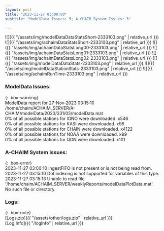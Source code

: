 ```yaml
---
layout: post
title: "2023-11-27 03:00:00"
subtitle: "ModelData Issues: 5; A-CHAIM System Issues: 3"

---
```


![]({{ "/assets/img/modelDataDataStatsShort-2333103.png" | relative_url }})
![]({{ "/assets/img/achaimDataStatsShort-2333103.png" | relative_url }})
![]({{ "/assets/img/achaimDataStatsLong00-2333103.png" | relative_url }})
![]({{ "/assets/img/achaimDataStatsLong01-2333103.png" | relative_url }})
![]({{ "/assets/img/achaimDataStatsLong02-2333103.png" | relative_url }})
![]({{ "/assets/img/modelDataDataStats-2333103.png" | relative_url }})
![]({{ "/assets/img/modelDataStationStats-2333103.png" | relative_url }})
![]({{ "/assets/img/achaimRunTime-2333103.png" | relative_url }})


### ModelData Issues:  
  
{: .box-warning}  
 ModelData report for 27-Nov-2023 03:15:10   
 /home/chaim/ACHAIM_SERVER/A-CHAIM/modelData/2023/331/03/modelData.mat   
 0% of all possible stations for IONO were downloaded. x546   
 0% of all possible stations for KASI were downloaded. x98   
 0% of all possible stations for CHAIN were downloaded. x4122   
 0% of all possible stations for NOAA were downloaded. x99   
 0% of all possible stations for QGN were downloaded. x101   
  
### A-CHAIM System Issues:  
  
{: .box-error}  
2023-11-27 03:00:10 ingestFIFO is not present or is not being read from.  
2023-11-27 03:15:10 Dot indexing is not supported for variables of this type.  
2023-11-27 03:15:13 Unable to read file '/home/chaim/ACHAIM_SERVER/weeklyReports/modelDataPlotData.mat'. No such file or directory.  

### Logs:  
  
{: .box-note}  
[Logs.zip]({{ "/assets/other/logs.zip" | relative_url }})  
[Log Info]({{ "/logInfo" | relative_url }})  
